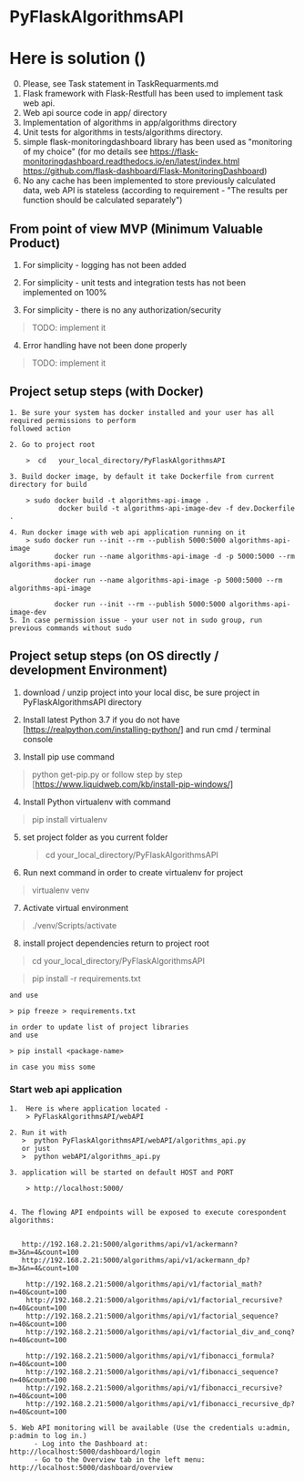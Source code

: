 
# PyFlaskAlgorithmsAPI
# Here is solution ()
  0. Please, see Task statement in TaskRequarments.md
  1. Flask framework with Flask-Restfull has been used to implement task web api.
  2. Web api source code in app/ directory
  3. Implementation of algorithms in app/algorithms directory
  4. Unit tests for algorithms in tests/algorithms directory.
  5. simple flask-monitoringdashboard library has been used as "monitoring of my choice"
     (for mo details see https://flask-monitoringdashboard.readthedocs.io/en/latest/index.html
                         https://github.com/flask-dashboard/Flask-MonitoringDashboard)
  6. No any cache has been implemented to store previously calculated data, web API is stateless
     (according to requirement - "The results per function should be calculated separately")

## From point of view MVP (Minimum Valuable Product)

1. For simplicity - logging has not been added

2. For simplicity - unit tests and integration tests has not been implemented on 100%

3. For simplicity - there is no any authorization/security
> TODO: implement it

4. Error handling have not been done properly
> TODO: implement it

## Project setup steps (with Docker)

    1. Be sure your system has docker installed and your user has all required permissions to perform
    followed action

    2. Go to project root

        >  cd   your_local_directory/PyFlaskAlgorithmsAPI

    3. Build docker image, by default it take Dockerfile from current directory for build

        > sudo docker build -t algorithms-api-image .
                docker build -t algorithms-api-image-dev -f dev.Dockerfile .

    4. Run docker image with web api application running on it
        > sudo docker run --init --rm --publish 5000:5000 algorithms-api-image
               docker run --name algorithms-api-image -d -p 5000:5000 --rm algorithms-api-image

               docker run --name algorithms-api-image -p 5000:5000 --rm algorithms-api-image

               docker run --init --rm --publish 5000:5000 algorithms-api-image-dev
    5. In case permission issue - your user not in sudo group, run previous commands without sudo


## Project setup steps (on OS directly / development Environment)

 1. download / unzip project into your local disc, be sure project in PyFlaskAlgorithmsAPI directory

 2. Install latest Python 3.7 if you do not have [https://realpython.com/installing-python/]
    and run cmd / terminal console

 3. Install pip  use command
   > python get-pip.py
   or follow step by step [https://www.liquidweb.com/kb/install-pip-windows/]

 4. Install Python virtualenv with command
   > pip install virtualenv

 5. set project folder as you current folder
    > cd   your_local_directory/PyFlaskAlgorithmsAPI

 6. Run next command in order to create virtualenv for project
   > virtualenv venv

 7. Activate virtual environment
   > ./venv/Scripts/activate

 8. install project dependencies
    return to project root
   > cd your_local_directory/PyFlaskAlgorithmsAPI

   > pip install -r requirements.txt

    and use

    > pip freeze > requirements.txt

    in order to update list of project libraries
    and use

    > pip install <package-name>

    in case you miss some


 ### Start web api application

    1.  Here is where application located -
        > PyFlaskAlgorithmsAPI/webAPI

    2. Run it with
       >  python PyFlaskAlgorithmsAPI/webAPI/algorithms_api.py
       or just
       >  python webAPI/algorithms_api.py

    3. application will be started on default HOST and PORT

        > http://localhost:5000/


    4. The flowing API endpoints will be exposed to execute corespondent algorithms:


       http://192.168.2.21:5000/algorithms/api/v1/ackermann?m=3&n=4&count=100
       http://192.168.2.21:5000/algorithms/api/v1/ackermann_dp?m=3&n=4&count=100

        http://192.168.2.21:5000/algorithms/api/v1/factorial_math?n=40&count=100
        http://192.168.2.21:5000/algorithms/api/v1/factorial_recursive?n=40&count=100
        http://192.168.2.21:5000/algorithms/api/v1/factorial_sequence?n=40&count=100
        http://192.168.2.21:5000/algorithms/api/v1/factorial_div_and_conq?n=40&count=100

        http://192.168.2.21:5000/algorithms/api/v1/fibonacci_formula?n=40&count=100
        http://192.168.2.21:5000/algorithms/api/v1/fibonacci_sequence?n=40&count=100
        http://192.168.2.21:5000/algorithms/api/v1/fibonacci_recursive?n=40&count=100
        http://192.168.2.21:5000/algorithms/api/v1/fibonacci_recursive_dp?n=40&count=100

    5. Web API monitoring will be available (Use the credentials u:admin, p:admin to log in.)
          - Log into the Dashboard at: http://localhost:5000/dashboard/login
          - Go to the Overview tab in the left menu: http://localhost:5000/dashboard/overview



